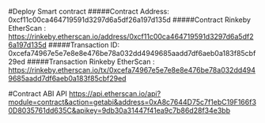 #Deploy Smart contract
#####Contract Address: 
0xcf11c00ca464719591d3297d6a5df26a197d135d
#####Contract Rinkeby EtherScan : 
https://rinkeby.etherscan.io/address/0xcf11c00ca464719591d3297d6a5df26a197d135d
#####Transaction ID: 
0xcefa74967e5e7e8e8e476be78a032dd4949685aadd7df6aeb0a183f85cbf29ed
#####Transaction Rinkeby EtherScan : 
https://rinkeby.etherscan.io/tx/0xcefa74967e5e7e8e8e476be78a032dd4949685aadd7df6aeb0a183f85cbf29ed

#Contract ABI API
https://api.etherscan.io/api?module=contract&action=getabi&address=0xA8c7644D75c7f1ebC19F166f30D8035761dd635C&apikey=9db30a31447f41ea9c7b86d28f34e3bb
